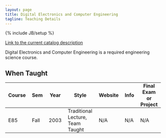 ```yaml
---
layout: page
title: Digital Electronics and Computer Engineering
tagline: Teaching Details
---
```

{% include JB/setup %}

[Link to the current catalog description](https://www.hmc.edu/engineering/curriculum/courses/engineering-course-descriptions/#85)

Digital Electronics and Computer Engineering is a required engineering science course.

## When Taught
<style>
th, td {
    padding:  0px 10px;
}
</style>

| Course | Sem | Year | Style | Website | Info | Final Exam or Project |
| ------ | --- | ---- | ----- | ------- | ---- | --------------------- |
| E85 | Fall | 2003 | Traditional Lecture, Team Taught | N/A | N/A | N/A |